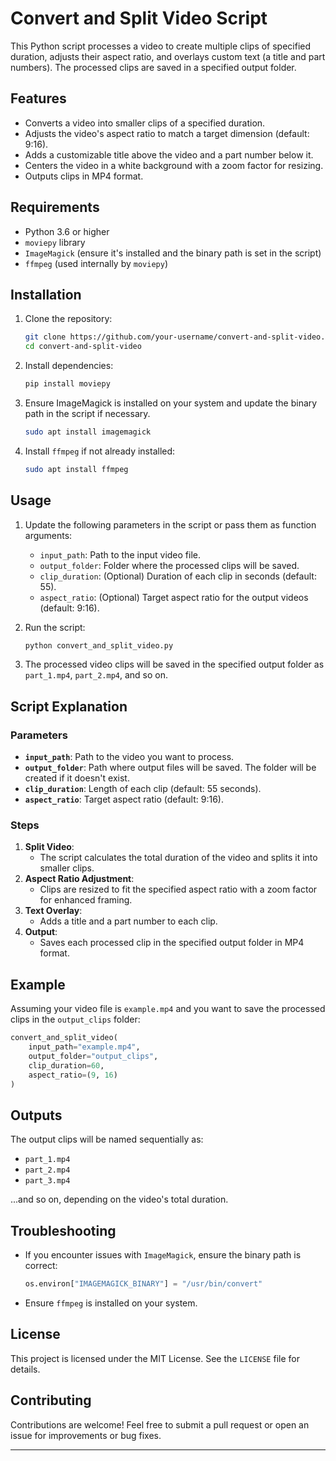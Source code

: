 # Convert and Split Video Script

This Python script processes a video to create multiple clips of specified duration, adjusts their aspect ratio, and overlays custom text (a title and part numbers). The processed clips are saved in a specified output folder.

## Features

- Converts a video into smaller clips of a specified duration.
- Adjusts the video's aspect ratio to match a target dimension (default: 9:16).
- Adds a customizable title above the video and a part number below it.
- Centers the video in a white background with a zoom factor for resizing.
- Outputs clips in MP4 format.

## Requirements

- Python 3.6 or higher
- `moviepy` library
- `ImageMagick` (ensure it's installed and the binary path is set in the script)
- `ffmpeg` (used internally by `moviepy`)

## Installation

1. Clone the repository:

    ```bash
    git clone https://github.com/your-username/convert-and-split-video.git
    cd convert-and-split-video
    ```

2. Install dependencies:

    ```bash
    pip install moviepy
    ```

3. Ensure ImageMagick is installed on your system and update the binary path in the script if necessary.

    ```bash
    sudo apt install imagemagick
    ```

4. Install `ffmpeg` if not already installed:

    ```bash
    sudo apt install ffmpeg
    ```

## Usage

1. Update the following parameters in the script or pass them as function arguments:
    - `input_path`: Path to the input video file.
    - `output_folder`: Folder where the processed clips will be saved.
    - `clip_duration`: (Optional) Duration of each clip in seconds (default: 55).
    - `aspect_ratio`: (Optional) Target aspect ratio for the output videos (default: 9:16).

2. Run the script:

    ```bash
    python convert_and_split_video.py
    ```

3. The processed video clips will be saved in the specified output folder as `part_1.mp4`, `part_2.mp4`, and so on.

## Script Explanation

### Parameters

- **`input_path`**: Path to the video you want to process.
- **`output_folder`**: Path where output files will be saved. The folder will be created if it doesn't exist.
- **`clip_duration`**: Length of each clip (default: 55 seconds).
- **`aspect_ratio`**: Target aspect ratio (default: 9:16).

### Steps

1. **Split Video**:
    - The script calculates the total duration of the video and splits it into smaller clips.
2. **Aspect Ratio Adjustment**:
    - Clips are resized to fit the specified aspect ratio with a zoom factor for enhanced framing.
3. **Text Overlay**:
    - Adds a title and a part number to each clip.
4. **Output**:
    - Saves each processed clip in the specified output folder in MP4 format.

## Example

Assuming your video file is `example.mp4` and you want to save the processed clips in the `output_clips` folder:

```python
convert_and_split_video(
    input_path="example.mp4",
    output_folder="output_clips",
    clip_duration=60,
    aspect_ratio=(9, 16)
)
```

## Outputs

The output clips will be named sequentially as:
- `part_1.mp4`
- `part_2.mp4`
- `part_3.mp4`

...and so on, depending on the video's total duration.

## Troubleshooting

- If you encounter issues with `ImageMagick`, ensure the binary path is correct:
    ```python
    os.environ["IMAGEMAGICK_BINARY"] = "/usr/bin/convert"
    ```
- Ensure `ffmpeg` is installed on your system.

## License

This project is licensed under the MIT License. See the `LICENSE` file for details.

## Contributing

Contributions are welcome! Feel free to submit a pull request or open an issue for improvements or bug fixes.

---
